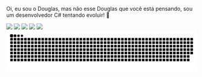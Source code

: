 Oi, eu sou o Douglas, mas não esse Douglas que você está pensando, sou um desenvolvedor C# tentando evoluir! 👋
<div>
            <img height="180em" src="https://cdn.jsdelivr.net/gh/devicons/devicon@latest/icons/dot-net/dot-net-original-wordmark.svg" />
            <img height="180em" src="https://cdn.jsdelivr.net/gh/devicons/devicon@latest/icons/dotnetcore/dotnetcore-original.svg" />            
            <img height="180em" src="https://cdn.jsdelivr.net/gh/devicons/devicon@latest/icons/react/react-original-wordmark.svg" />
            <img height="180em" src="https://cdn.jsdelivr.net/gh/devicons/devicon@latest/icons/microsoftsqlserver/microsoftsqlserver-original-wordmark.svg" />
            <img height="180em" src="https://cdn.jsdelivr.net/gh/devicons/devicon@latest/icons/blazor/blazor-original.svg" />
</div>
<div>
            <picture>
              <source media="(prefers-color-scheme: dark)" srcset="https://raw.githubusercontent.com/platane/platane/output/github-contribution-grid-snake-dark.svg">
              <source media="(prefers-color-scheme: light)" srcset="https://raw.githubusercontent.com/platane/platane/output/github-contribution-grid-snake.svg">
              <img alt="github contribution grid snake animation" src="https://raw.githubusercontent.com/platane/platane/output/github-contribution-grid-snake.svg">
            </picture>
</div>
